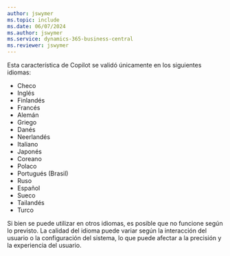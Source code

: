```yaml
---
author: jswymer
ms.topic: include
ms.date: 06/07/2024
ms.author: jswymer
ms.service: dynamics-365-business-central
ms.reviewer: jswymer
---
```

Esta característica de Copilot se validó únicamente en los siguientes idiomas:

- Checo
- Inglés
- Finlandés
- Francés
- Alemán
- Griego
- Danés
- Neerlandés
- Italiano
- Japonés
- Coreano
- Polaco
- Portugués (Brasil)
- Ruso
- Español
- Sueco
- Tailandés
- Turco

Si bien se puede utilizar en otros idiomas, es posible que no funcione según lo previsto. La calidad del idioma puede variar según la interacción del usuario o la configuración del sistema, lo que puede afectar a la precisión y la experiencia del usuario.